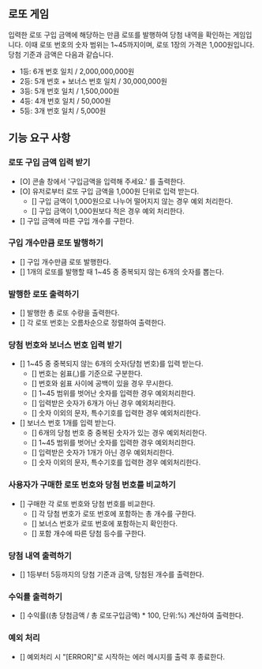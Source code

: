 ## 로또 게임

입력한 로또 구입 금액에 해당하는 만큼 로또를 발행하여 당첨 내역을 확인하는 게임입니다.
이때 로또 번호의 숫자 범위는 1~45까지이며, 로또 1장의 가격은 1,000원입니다.
당첨 기준과 금액은 다음과 같습니다.

- 1등: 6개 번호 일치 / 2,000,000,000원
- 2등: 5개 번호 + 보너스 번호 일치 / 30,000,000원
- 3등: 5개 번호 일치 / 1,500,000원
- 4등: 4개 번호 일치 / 50,000원
- 5등: 3개 번호 일치 / 5,000원

## 기능 요구 사항

### 로또 구입 금액 입력 받기

- [O] 콘솔 창에서 '구입금액을 입력해 주세요.' 를 출력한다.
- [O] 유저로부터 로또 구입 금액을 1,000원 단위로 입력 받는다.
  - [] 구입 금액이 1,000원으로 나누어 떨어지지 않는 경우 예외 처리한다.
  - [] 구입 금액이 1,000원보다 적은 경우 예외 처리한다.
- [] 구입 금액에 따른 구입 개수를 구한다.

### 구입 개수만큼 로또 발행하기

- [] 구입 개수만큼 로또 발행한다.
- [] 1개의 로또를 발행할 때 1~45 중 중복되지 않는 6개의 숫자를 뽑는다.

### 발행한 로또 출력하기

- [] 발행한 총 로또 수량을 출력한다.
- [] 각 로또 번호는 오름차순으로 정렬하여 출력한다.

### 당첨 번호와 보너스 번호 입력 받기

- [] 1~45 중 중복되지 않는 6개의 숫자(당첨 번호)를 입력 받는다.
  - [] 번호는 쉼표(,)를 기준으로 구분한다.
  - [] 번호와 쉼표 사이에 공백이 있을 경우 무시한다.
  - [] 1~45 범위를 벗어난 숫자를 입력한 경우 예외처리한다.
  - [] 입력받은 숫자가 6개가 아닌 경우 예외처리한다.
  - [] 숫자 이외의 문자, 특수기호를 입력한 경우 예외처리한다.
- [] 보너스 번호 1개를 입력 받는다.
  - [] 6개의 당첨 번호 중 중복된 숫자가 있는 경우 예외처리한다.
  - [] 1~45 범위를 벗어난 숫자를 입력한 경우 예외처리한다.
  - [] 입력받은 숫자가 1개가 아닌 경우 예외처리한다.
  - [] 숫자 이외의 문자, 특수기호를 입력한 경우 예외처리한다.

### 사용자가 구매한 로또 번호와 당첨 번호를 비교하기

- [] 구매한 각 로또 번호와 당첨 번호를 비교한다.
  - [] 각 당첨 번호가 로또 번호에 포함하는 총 개수를 구한다.
  - [] 보너스 번호가 로또 번호에 포함하는지 확인한다.
  - [] 포함 개수에 따른 당첨 등수를 구한다.

### 당첨 내역 출력하기

- [] 1등부터 5등까지의 당첨 기준과 금액, 당첨된 개수를 출력한다.

### 수익률 출력하기

- [] 수익률((총 당첨금액 / 총 로또구입금액) \* 100, 단위:%) 계산하여 출력한다.

### 예외 처리

- [] 예외처리 시 "[ERROR]"로 시작하는 에러 메시지를 출력 후 종료한다.
